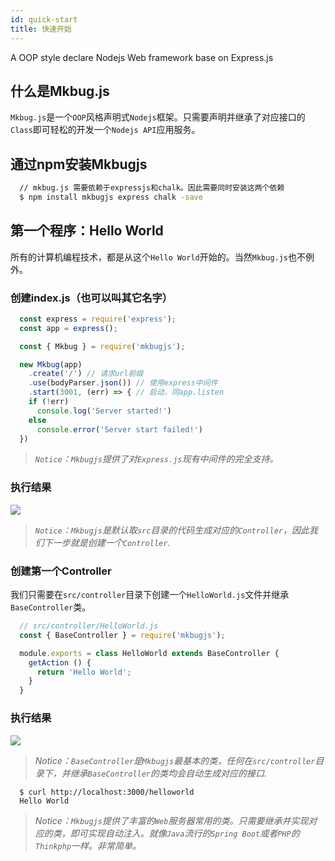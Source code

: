 ```yaml
---
id: quick-start
title: 快速开始
---
```

A OOP style declare Nodejs Web framework base on Express.js

## 什么是Mkbug.js
`Mkbug.js`是一个`OOP`风格声明式`Nodejs`框架。只需要声明并继承了对应接口的`Class`即可轻松的开发一个`Nodejs API`应用服务。

## 通过npm安装Mkbugjs
```sh
  // mkbug.js 需要依赖于expressjs和chalk。因此需要同时安装这两个依赖
  $ npm install mkbugjs express chalk -save
```

## 第一个程序：Hello World
所有的计算机编程技术，都是从这个`Hello World`开始的。当然`Mkbug.js`也不例外。
### 创建index.js（也可以叫其它名字）
```js
  const express = require('express');
  const app = express();

  const { Mkbug } = require('mkbugjs');

  new Mkbug(app)
    .create('/') // 请求url前缀
    .use(bodyParser.json()) // 使用express中间件
    .start(3001, (err) => { // 启动，同app.listen
    if (!err)
      console.log('Server started!')
    else
      console.error('Server start failed!')
  })
```
> *`Notice`：`Mkbugjs`提供了对`Express.js`现有中间件的完全支持。*
### 执行结果
![](/img/start1.png)

> *`Notice`：`Mkbugjs`是默认取`src`目录的代码生成对应的`Controller`，因此我们下一步就是创建一个`Controller`.*

### 创建第一个Controller
我们只需要在`src/controller`目录下创建一个`HelloWorld.js`文件并继承`BaseController`类。
```js
  // src/controller/HelloWorld.js
  const { BaseController } = require('mkbugjs');

  module.exports = class HelloWorld extends BaseController {
    getAction () {
      return 'Hello World';
    }
  }
```
### 执行结果
![](/img/start2.png)

> *Notice：`BaseController`是`Mkbugjs`最基本的类，任何在`src/controller`目录下，并继承`BaseController`的类均会自动生成对应的接口.*

```
  $ curl http://localhost:3000/helloworld
  Hello World
```
> *Notice：`Mkbugjs`提供了丰富的`Web`服务器常用的类。只需要继承并实现对应的类，即可实现自动注入。就像`Java`流行的`Spring Boot`或者`PHP`的`Thinkphp`一样。非常简单。*
